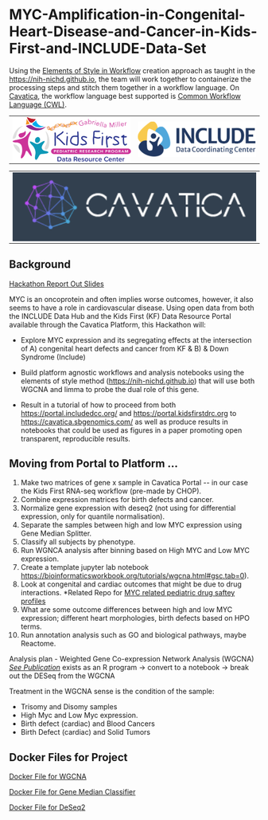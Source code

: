

# MYC-Amplification-in-Congenital-Heart-Disease-and-Cancer-in-Kids-First-and-INCLUDE-Data-Set

Using the [Elements of Style in Workflow](https://github.com/NIH-NICHD/Kids-First-Elements-of-Style-Workflow-Creation-Maintenance) creation approach as taught in the https://nih-nichd.github.io, the team will work together to containerize the processing steps and stitch them together in a workflow language.   On [Cavatica](https://www.cavatica.org/), the workflow language best supported is [Common Workflow Language (CWL)](https://www.commonwl.org/).

|      |        |
| ------------- | --------------------------------------------------------------------------- |
| [<img src="img/kfdrc-logo-sm.png" width="750"  align=left>](https://kidsfirstdrc.org/) | [<img src="img/INCLUDEDataCoordinatingCenter.png" width="750" align=right> ](https://includedcc.org/)  |

|              |
| ------------ |
| [<img src="img/CAVATICALogo.png" width="750" align=center>](https://cavatica.sbgenomics.com) |

## Background
[Hackathon Report Out Slides](https://docs.google.com/presentation/d/1Imgrt_5ixc_17GnOkm1iBAEA8SeTevZ3ZVW117u0X9I/edit#slide=id.g244fa5fce02_11_8)

MYC is an oncoprotein and often implies worse outcomes, however, it also seems to have a role in cardiovascular disease. Using open data from both the INCLUDE Data Hub and the Kids First (KF) Data Resource Portal available through the Cavatica Platform, this Hackathon will:

* Explore MYC expression and its segregating effects at the intersection of A) congenital heart defects and cancer from KF & B) & Down Syndrome (Include)

* Build platform agnostic workflows and analysis notebooks using the elements of style method (https://nih-nichd.github.io) that will use both WGCNA and limma to probe the dual role of this gene.

* Result in a tutorial of how to proceed from both https://portal.includedcc.org/ and https://portal.kidsfirstdrc.org to https://cavatica.sbgenomics.com/ as well as produce results in notebooks that could be used as figures in a paper promoting open transparent, reproducible results.

## Moving from Portal to Platform …

1. Make two matrices of gene x sample in Cavatica Portal -- in our case the Kids First RNA-seq workflow (pre-made by CHOP).
2. Combine expression matrices for birth defects and cancer.
3. Normalize gene expression with deseq2 (not using for differential expression, only for quantile normalisation).
4. Separate the samples between high and low MYC expression using Gene Median Splitter.
5. Classify all subjects by phenotype.
6. Run WGNCA analysis after binning  based on High MYC and Low MYC expression.
7. Create a template jupyter lab notebook https://bioinformaticsworkbook.org/tutorials/wgcna.html#gsc.tab=0). 
8. Look at congenital and cardiac outcomes that might be due to drug interactions. *Related Repo for [MYC related pediatric drug saftey profiles](https://github.com/BioITHackathons/myc-related-pediatric-drug-safety-profiles)
9. What are some outcome differences between high and low MYC expression; different heart morphologies, birth defects based on HPO terms.
10. Run annotation analysis such as GO and biological pathways, maybe Reactome.

Analysis plan - Weighted Gene Co-expression Network Analysis (WGCNA) [*See Publication*](https://bmcbioinformatics.biomedcentral.com/articles/10.1186/1471-2105-9-559) exists as an R program -> convert to a notebook -> break out the DESeq from the WGCNA

Treatment in the WGCNA sense is the condition of the sample:
* Trisomy and Disomy samples
* High Myc and Low Myc expression.  
* Birth defect (cardiac) and Blood Cancers
* Birth Defect (cardiac) and Solid Tumors

## Docker Files for Project

[Docker File for WGCNA](https://github.com/NIH-NICHD/wgcna-docker)

[Docker File for Gene Median Classifier](https://github.com/NIH-NICHD/gene-median-splitter-docker)

[Docker File for DeSeq2](https://github.com/NIH-NICHD/deseq2-docker)

